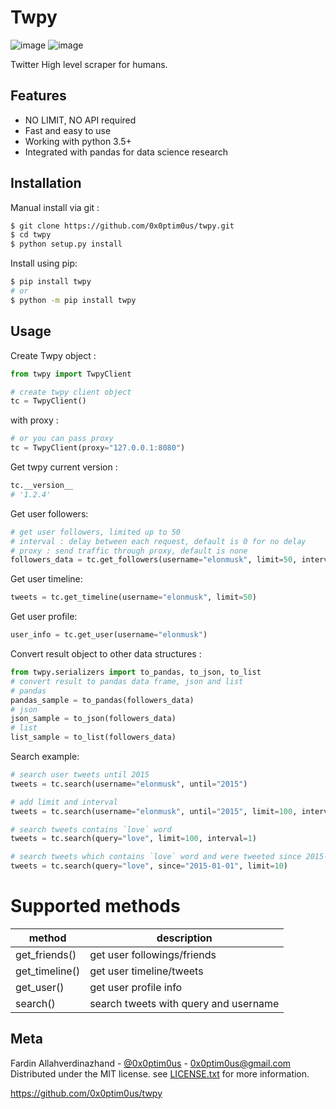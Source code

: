 
Twpy
====

![image](https://pepy.tech/badge/twpy) ![image](https://pepy.tech/badge/twpy/week)

Twitter High level scraper for humans.

Features
--------

- NO LIMIT, NO API required
- Fast and easy to use
- Working with python 3.5+
- Integrated with pandas for data science research

Installation
------------

Manual install via git :

```bash
$ git clone https://github.com/0x0ptim0us/twpy.git
$ cd twpy
$ python setup.py install
```

Install using pip:

```bash
$ pip install twpy
# or
$ python -m pip install twpy
```

Usage
-----

Create Twpy object :

```python
from twpy import TwpyClient 

# create twpy client object
tc = TwpyClient()
```

with proxy :

```python
# or you can pass proxy
tc = TwpyClient(proxy="127.0.0.1:8080")
```

Get twpy current version :

```python
tc.__version__
# '1.2.4'
```


Get user followers:

```python
# get user followers, limited up to 50
# interval : delay between each request, default is 0 for no delay
# proxy : send traffic through proxy, default is none
followers_data = tc.get_followers(username="elonmusk", limit=50, interval=1)
```

Get user timeline:

```python
tweets = tc.get_timeline(username="elonmusk", limit=50)
```

Get user profile:

```python
user_info = tc.get_user(username="elonmusk")
```

Convert result object to other data structures :

```python
from twpy.serializers import to_pandas, to_json, to_list
# convert result to pandas data frame, json and list
# pandas
pandas_sample = to_pandas(followers_data)
# json
json_sample = to_json(followers_data)
# list
list_sample = to_list(followers_data)
```

Search example:

```python
# search user tweets until 2015
tweets = tc.search(username="elonmusk", until="2015")

# add limit and interval
tweets = tc.search(username="elonmusk", until="2015", limit=100, interval=1)

# search tweets contains `love` word
tweets = tc.search(query="love", limit=100, interval=1)

# search tweets which contains `love` word and were tweeted since 2015-01-01
tweets = tc.search(query="love", since="2015-01-01", limit=10)
```

  # Supported methods
| method | description |
|--|--|
| get_friends() | get user followings/friends |
| get_timeline()  | get user timeline/tweets |
| get_user() | get user profile info |
| search() | search tweets with query and username |

Meta
----

Fardin Allahverdinazhand -  [\@0x0ptim0us](https://twitter.com/0x0ptim0us) - <0x0ptim0us@gmail.com>  Distributed under the MIT license. see  [LICENSE.txt](https://github.com/0x0ptim0us/twpy/blob/master/LICENSE.txt)
for more information.

<https://github.com/0x0ptim0us/twpy>
